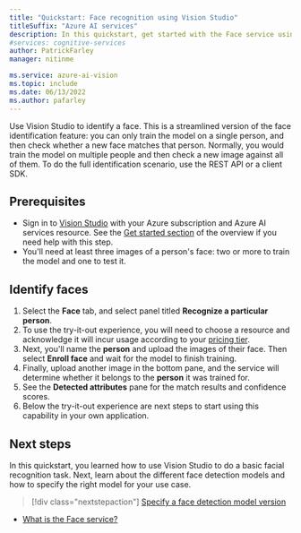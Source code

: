 ```yaml
---
title: "Quickstart: Face recognition using Vision Studio"
titleSuffix: "Azure AI services"
description: In this quickstart, get started with the Face service using Vision Studio.
#services: cognitive-services
author: PatrickFarley
manager: nitinme

ms.service: azure-ai-vision
ms.topic: include
ms.date: 06/13/2022
ms.author: pafarley
---
```


Use Vision Studio to identify a face. This is a streamlined version of the face identification feature: you can only train the model on a single person, and then check whether a new face matches that person. Normally, you would train the model on multiple people and then check a new image against all of them. To do the full identification scenario, use the REST API or a client SDK.

## Prerequisites

* Sign in to [Vision Studio](https://portal.vision.cognitive.azure.com/) with your Azure subscription and Azure AI services resource. See the [Get started section](../overview-vision-studio.md#get-started-using-vision-studio) of the overview if you need help with this step.
* You'll need at least three images of a person's face: two or more to train the model and one to test it.



## Identify faces

1. Select the **Face** tab, and select panel titled **Recognize a particular person**.
1. To use the try-it-out experience, you will need to choose a resource and acknowledge it will incur usage according to your [pricing tier](https://azure.microsoft.com/pricing/details/cognitive-services/face-api/).
1. Next, you'll name the **person** and upload the images of their face. Then select **Enroll face** and wait for the model to finish training.
1. Finally, upload another image in the bottom pane, and the service will determine whether it belongs to the **person** it was trained for.
1. See the **Detected attributes** pane for the match results and confidence scores.
1. Below the try-it-out experience are next steps to start using this capability in your own application.



## Next steps

In this quickstart, you learned how to use Vision Studio to do a basic facial recognition task. Next, learn about the different face detection models and how to specify the right model for your use case.

> [!div class="nextstepaction"]
> [Specify a face detection model version](../how-to/specify-detection-model.md)

* [What is the Face service?](../overview-identity.md)
